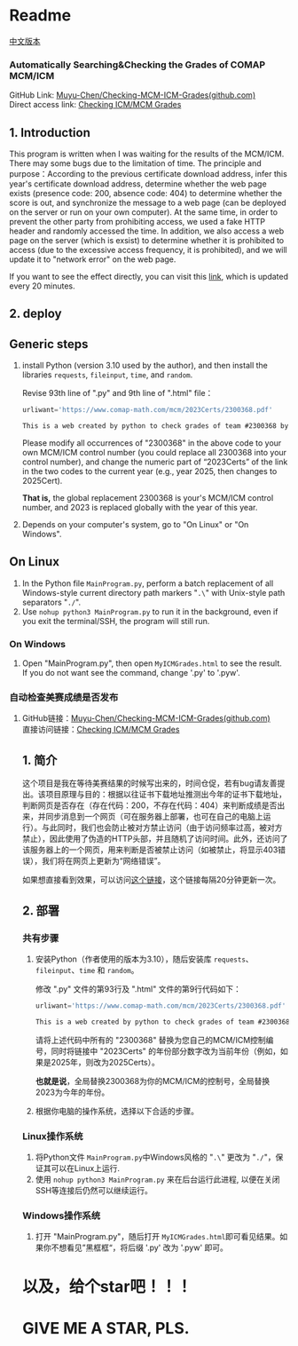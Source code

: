 # Readme

[中文版本](#自动检查美赛成绩是否发布)  

### Automatically Searching&Checking the Grades of COMAP MCM/ICM

GitHub Link: [Muyu-Chen/Checking-MCM-ICM-Grades(github.com)](https://github.com/Muyu-Chen/Checking-MCM-ICM-Grades)  
Direct access link: [Checking ICM/MCM Grades](http://47.109.109.48/gradecheck/MyICMGrades.html "CheckingICMGrades")  

## 1. Introduction

This program is written when I was waiting for the results of the MCM/ICM. There may some bugs due to the limitation of time. The principle and purpose：According to the previous certificate download address, infer this year's certificate download address, determine whether the web page exists (presence code: 200, absence code: 404) to determine whether the score is out, and synchronize the message to a web page (can be deployed on the server or run on your own computer). At the same time, in order to prevent the other party from prohibiting access, we used a fake HTTP header and randomly accessed the time. In addition, we also access a web page on the server (which is exsist) to determine whether it is prohibited to access (due to the excessive access frequency, it is prohibited), and we will update it to "network error" on the web page.  

If you want to see the effect directly, you can visit this [link](http://47.109.109.48/gradecheck/MyICMGrades.html "CheckingICMGrades"), which is updated every 20 minutes. 

## 2. deploy

## Generic steps

1. install Python (version 3.10 used by the author), and then install the libraries `requests`, `fileinput`, `time`, and `random`.  
   
   Revise 93th line of ".py" and 9th line of ".html" file：
   
   ```python
   urliwant='https://www.comap-math.com/mcm/2023Certs/2300368.pdf'
   ```
   
   ```HTML
   This is a web created by python to check grades of team #2300368 by visiting the <a href="https://www.comap-math.com/mcm/2023Certs/2300368.pdf" title="check grades of team #2300368" target="_blank">webpage</a> of download the ICM certification. The program will visit the website every 1190 to 1210 seconds and show the result on this page.
   ```
   
   Please modify all occurrences of "2300368" in the above code to your own MCM/ICM control number (you could replace all 2300368 into your control number), and change the numeric part of “2023Certs” of the link in the two codes to the current year (e.g., year 2025, then changes to 2025Cert).   
   
   **That is,** the global replacement 2300368 is your's MCM/ICM control number, and 2023 is replaced globally with the year of this year.

2. Depends on your computer's system, go to "On Linux" or "On Windows".  

## On Linux

1. In the Python file `MainProgram.py`, perform a batch replacement of all Windows-style current directory path markers "`.\`" with Unix-style path separators "`./`".  
2. Use `nohup python3 MainProgram.py` to run it in the background, even if you exit the terminal/SSH, the program will still run.  

### On Windows

1. Open "MainProgram.py", then open `MyICMGrades.html` to see the result. If you do not want see the command, change '.py' to '.pyw'.      


    

### 自动检查美赛成绩是否发布

1. GitHub链接：[Muyu-Chen/Checking-MCM-ICM-Grades(github.com)](https://github.com/Muyu-Chen/Checking-MCM-ICM-Grades)  
   直接访问链接：[Checking ICM/MCM Grades](http://47.109.109.48/gradecheck/MyICMGrades.html "CheckingICMGrades")
   
   ## 1. 简介
   
   这个项目是我在等待美赛结果的时候写出来的，时间仓促，若有bug请友善提出。该项目原理与目的：根据以往证书下载地址推测出今年的证书下载地址，判断网页是否存在（存在代码：200，不存在代码：404）来判断成绩是否出来，并同步消息到一个网页（可在服务器上部署，也可在自己的电脑上运行）。与此同时，我们也会防止被对方禁止访问（由于访问频率过高，被对方禁止），因此使用了伪造的HTTP头部，并且随机了访问时间。此外，还访问了该服务器上的一个网页，用来判断是否被禁止访问（如被禁止，将显示403错误），我们将在网页上更新为“网络错误”。
   
   如果想直接看到效果，可以访问[这个链接](http://47.109.109.48/gradecheck/MyICMGrades.html "CheckingICMGrades")，这个链接每隔20分钟更新一次。
   
   ## 2. 部署
   
   ### 共有步骤
   
   1. 安装Python（作者使用的版本为3.10），随后安装库 `requests`、`fileinput`、`time` 和 `random`。  
      
      修改 ".py" 文件的第93行及 ".html" 文件的第9行代码如下：
      
      ```python
      urliwant='https://www.comap-math.com/mcm/2023Certs/2300368.pdf'
      ```
      
      ```HTML
      This is a web created by python to check grades of team #2300368 by visiting the <a href="https://www.comap-math.com/mcm/2023Certs/2300368.pdf" title="check grades of team #2300368" target="_blank">webpage</a> of download the ICM certification. The program will visit the website every 1190 to 1210 seconds and show the result on this page.
      ```
      
      请将上述代码中所有的 "2300368" 替换为您自己的MCM/ICM控制编号，同时将链接中 "2023Certs" 的年份部分数字改为当前年份（例如，如果是2025年，则改为2025Certs）。
      
      **也就是说**，全局替换2300368为你的MCM/ICM的控制号，全局替换2023为今年的年份。
   
   2. 根据你电脑的操作系统，选择以下合适的步骤。
   
   ### Linux操作系统
   
   1. 将Python文件 `MainProgram.py`中Windows风格的 "`.\`" 更改为 "`./`"，保证其可以在Linux上运行.
   2. 使用 `nohup python3 MainProgram.py` 来在后台运行此进程, 以便在关闭SSH等连接后仍然可以继续运行。
   
   ### Windows操作系统
   
   1. 打开 "MainProgram.py"，随后打开 `MyICMGrades.html`即可看见结果。如果你不想看见”黑框框“，将后缀 '.py' 改为 '.pyw' 即可。
      

   
   # 以及，给个star吧！！！
   
   # GIVE ME A STAR, PLS.
